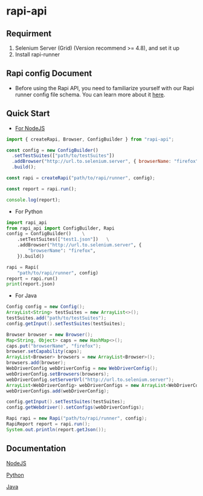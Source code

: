 # rapi-api
## Requirment
1. Selenium Server (Grid) (Version recommend >= 4.8), and set it up
2. Install rapi-runner
## Rapi config Document
* Before using the Rapi API, you need to familiarize yourself with our Rapi runner config file schema. You can learn more about it [here]().
## Quick Start
* [For NodeJS](./rapi-api-nodejs/)
```javascript
import { createRapi, Browser, ConfigBuilder } from "rapi-api";

const config = new ConfigBuilder()
  .setTestSuites(["path/to/testSuites"])
  .addBrowser("http://url.to.selenium.server", { browserName: "firefox" })
  .build();

const rapi = createRapi("path/to/rapi/runner", config);

const report = rapi.run();

console.log(report);

```
* For Python
```python
import rapi_api
from rapi_api import ConfigBuilder, Rapi
config = ConfigBuilder()    \
    .setTestSuites(["test1.json"])   \
    .addBrowser("http://url.to.selenium.server", {
        "browserName": "firefox",
    }).build()

rapi = Rapi(
    "path/to/rapi/runner", config)
report = rapi.run()
print(report.json)
```
* For Java
```java
Config config = new Config();
ArrayList<String> testSuites = new ArrayList<>();
testSuites.add("path/to/testSuites");
config.getInput().setTestSuites(testSuites);

Browser browser = new Browser();
Map<String, Object> caps = new HashMap<>();
caps.put("browserName", "firefox");
browser.setCapability(caps);
ArrayList<Browser> browsers = new ArrayList<Browser>();
browsers.add(browser);
WebDriverConfig webDriverConfig = new WebDriverConfig();
webDriverConfig.setBrowsers(browsers);
webDriverConfig.setServerUrl("http://url.to.selenium.server");
ArrayList<WebDriverConfig> webDriverConfigs = new ArrayList<WebDriverConfig>();
webDriverConfigs.add(webDriverConfig);

config.getInput().setTestSuites(testSuites);
config.getWebdriver().setConfigs(webDriverConfigs);

Rapi rapi = new Rapi("path/to/rapi/runner", config);
RapiReport report = rapi.run();
System.out.println(report.getJson());
```

## Documentation
[NodeJS]()

[Python]()

[Java]()